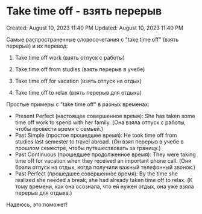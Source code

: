 # Take time off - взять перерыв

Created: August 10, 2023 11:40 PM
Updated: August 10, 2023 11:40 PM

Самые распространенные словосочетания с "take time off" (взять перерыв) и их перевод:

1. Take time off work (взять отпуск с работы)

1. Take time off from studies (взять перерыв в учебе)

1. Take time off for vacation (взять отпуск на отдых)

1. Take time off to relax (взять перерыв для отдыха)

Простые примеры с "take time off" в разных временах:

- Present Perfect (настоящее совершенное время): She has taken some time off work to spend with her family. (Она взяла отпуск с работы, чтобы провести время с семьей.)
- Past Simple (простое прошедшее время): He took time off from studies last semester to travel abroad. (Он взял перерыв в учебе в прошлом семестре, чтобы путешествовать за границу.)
- Past Continuous (прошедшее продолженное время): They were taking time off for vacation when they received an important phone call. (Они брали отпуск на отдых, когда получили важный телефонный звонок.)
- Past Perfect (прошедшее совершенное время): By the time she realized she needed a break, she had already taken time off to relax. (К тому времени, как она осознала, что ей нужен отдых, она уже взяла перерыв для отдыха.)

Надеюсь, это поможет!